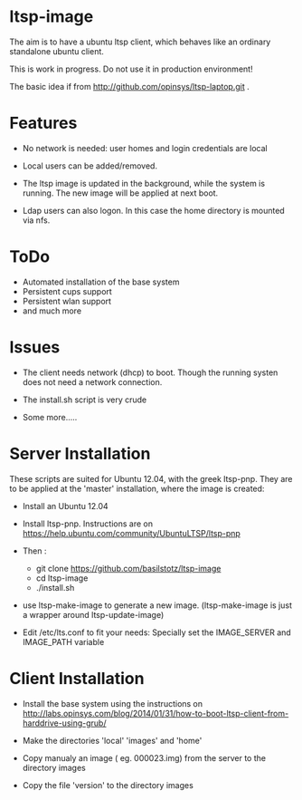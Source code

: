 ltsp-image
==========

The aim is to have a ubuntu ltsp client, which behaves like an ordinary standalone 
ubuntu client. 

This is work in progress. Do not use it in production environment!


The basic idea if from http://github.com/opinsys/ltsp-laptop.git .


# Features

* No network is needed: user homes and login credentials are local 

* Local users can be added/removed.

* The ltsp image is updated in the background, while the system is running. The new 
  image will be applied at next boot.

* Ldap users can also logon. In this case the home directory is mounted via nfs.


# ToDo

* Automated installation of the base system
* Persistent cups support
* Persistent wlan support
* and much more


# Issues

* The client needs network (dhcp) to boot. Though the running systen does not need
  a network connection.

* The install.sh script is very crude

* Some more.....
 


# Server Installation

These scripts are suited for Ubuntu 12.04, with the greek ltsp-pnp. They are 
to be applied at the 'master' installation, where the image is created:

* Install an Ubuntu 12.04 

* Install ltsp-pnp. Instructions are on
        https://help.ubuntu.com/community/UbuntuLTSP/ltsp-pnp

* Then :
    * git clone https://github.com/basilstotz/ltsp-image
    * cd ltsp-image
    * ./install.sh

* use ltsp-make-image to generate a new image. (ltsp-make-image is just a wrapper
  around ltsp-update-image)

* Edit /etc/lts.conf to fit your needs: Specially set the IMAGE_SERVER and IMAGE_PATH variable


# Client Installation

* Install the base system using the instructions on
  http://labs.opinsys.com/blog/2014/01/31/how-to-boot-ltsp-client-from-harddrive-using-grub/

* Make the directories 'local' 'images' and 'home'

* Copy manualy an image ( eg. 000023.img) from the server to the directory images

* Copy the file 'version' to the directory images


